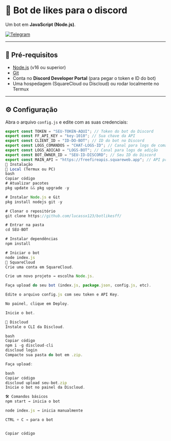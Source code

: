 # 🤖 Bot de likes para o discord

Um bot em **JavaScript (Node.js)**.  


[![Telegram](https://img.shields.io/badge/Telegram-Grupo-blue?logo=telegram)](https://t.me/blhuborg)

---

## 📌 Pré-requisitos

- [Node.js](https://nodejs.org/) (v16 ou superior)  
- [Git](https://git-scm.com/)  
- Conta no **Discord Developer Portal** (para pegar o token e ID do bot)  
- Uma hospedagem (SquareCloud ou Discloud) ou rodar localmente no Termux  

---

## ⚙️ Configuração

Abra o arquivo `config.js` e edite com as suas credenciais:

```js
export const TOKEN = "SEU-TOKEN-AQUI"; // Token do bot do Discord
export const FF_API_KEY = "key-1010"; // Sua chave da API
export const CLIENT_ID = "ID-DO-BOT"; // ID do bot no Discord
export const LOGS_COMANDOS = "CHAT-LOGS-ID"; // Canal para logs de comandos
export const LOGS_ADICAO = "LOGS-BOT"; // Canal para logs de adição
export const BOT_OWNER_ID = "SEU-ID-DISCORD"; // Seu ID do Discord
export const MAIN_API = "https://freefireapis.squareweb.app"; // API principal
🚀 Instalação
🔹 Local (Termux ou PC)
bash
Copiar código
# Atualizar pacotes
pkg update && pkg upgrade -y

# Instalar Node.js e Git
pkg install nodejs git -y

# Clonar o repositório
git clone https://github.com/lucassx123/botlikesff/

# Entrar na pasta
cd SEU-BOT

# Instalar dependências
npm install

# Iniciar o bot
node index.js
🔹 SquareCloud
Crie uma conta em SquareCloud.

Crie um novo projeto → escolha Node.js.

Faça upload do seu bot (index.js, package.json, config.js, etc).

Edite o arquivo config.js com seu token e API Key.

No painel, clique em Deploy.

Inicie o bot.

🔹 Discloud
Instale o CLI da Discloud.

bash
Copiar código
npm i -g discloud-cli
discloud login
Compacte sua pasta do bot em .zip.

Faça upload:

bash
Copiar código
discloud upload seu-bot.zip
Inicie o bot no painel da Discloud.

🛠️ Comandos básicos
npm start → inicia o bot

node index.js → inicia manualmente

CTRL + C → para o bot


Copiar código
